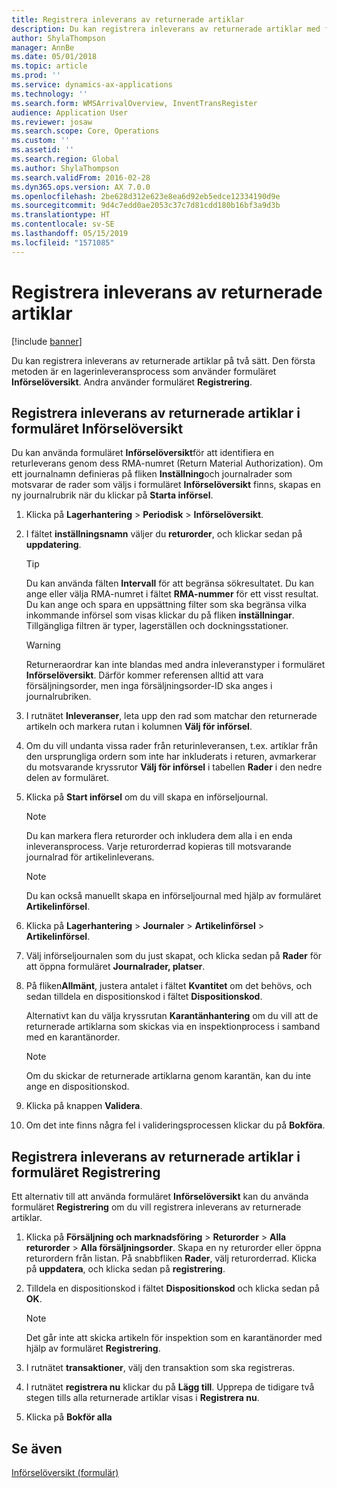 ```yaml
---
title: Registrera inleverans av returnerade artiklar
description: Du kan registrera inleverans av returnerade artiklar med formuläret Införselöversikt eller Registration.
author: ShylaThompson
manager: AnnBe
ms.date: 05/01/2018
ms.topic: article
ms.prod: ''
ms.service: dynamics-ax-applications
ms.technology: ''
ms.search.form: WMSArrivalOverview, InventTransRegister
audience: Application User
ms.reviewer: josaw
ms.search.scope: Core, Operations
ms.custom: ''
ms.assetid: ''
ms.search.region: Global
ms.author: ShylaThompson
ms.search.validFrom: 2016-02-28
ms.dyn365.ops.version: AX 7.0.0
ms.openlocfilehash: 2be628d312e623e8ea6d92eb5edce12334190d9e
ms.sourcegitcommit: 9d4c7edd0ae2053c37c7d81cdd180b16bf3a9d3b
ms.translationtype: HT
ms.contentlocale: sv-SE
ms.lasthandoff: 05/15/2019
ms.locfileid: "1571085"
---
```

# <a name="register-the-receipt-of-returned-items"></a>Registrera inleverans av returnerade artiklar 

[!include [banner](../includes/banner.md)]


Du kan registrera inleverans av returnerade artiklar på två sätt. Den första metoden är en lagerinleveransprocess som använder formuläret **Införselöversikt**. Andra använder formuläret **Registrering**.

## <a name="register-the-receipt-of-returned-items-in-the-arrival-overview-form"></a>Registrera inleverans av returnerade artiklar i formuläret Införselöversikt

Du kan använda formuläret **Införselöversikt**för att identifiera en returleverans genom dess RMA-numret (Return Material Authorization). Om ett journalnamn definieras på fliken **Inställning**och journalrader som motsvarar de rader som väljs i formuläret **Införselöversikt** finns, skapas en ny journalrubrik när du klickar på **Starta införsel**.

1.  Klicka på **Lagerhantering** \> **Periodisk** \> **Införselöversikt**.

2.  I fältet **inställningsnamn** väljer du **returorder**, och klickar sedan på **uppdatering**.
    

    > [!TIP]
    > <P>Du kan använda fälten <STRONG>Intervall</STRONG> för att begränsa sökresultatet. Du kan ange eller välja RMA-numret i fältet <STRONG>RMA-nummer</STRONG> för ett visst resultat. Du kan ange och spara en uppsättning filter som ska begränsa vilka inkommande införsel som visas klickar du på fliken <STRONG>inställningar</STRONG>. Tillgängliga filtren är typer, lagerställen och dockningsstationer.</P>

    

    > [!WARNING]
    > <P>Returneraordrar kan inte blandas med andra inleveranstyper i formuläret <STRONG>Införselöversikt</STRONG>. Därför kommer referensen alltid att vara försäljningsorder, men inga försäljningsorder-ID ska anges i journalrubriken.</P>



3.  I rutnätet **Inleveranser**, leta upp den rad som matchar den returnerade artikeln och markera rutan i kolumnen **Välj för införsel**.

4.  Om du vill undanta vissa rader från returinleveransen, t.ex. artiklar från den ursprungliga ordern som inte har inkluderats i returen, avmarkerar du motsvarande kryssrutor **Välj för införsel** i tabellen **Rader** i den nedre delen av formuläret.

5.  Klicka på **Start införsel** om du vill skapa en införseljournal.
    

    > [!NOTE]
    > <P>Du kan markera flera returorder och inkludera dem alla i en enda inleveransprocess. Varje returorderrad kopieras till motsvarande journalrad för artikelinleverans.</P>

    

    > [!NOTE]
    > <P>Du kan också manuellt skapa en införseljournal med hjälp av formuläret <STRONG>Artikelinförsel</STRONG>. 



6.  Klicka på **Lagerhantering** \> **Journaler** \> **Artikelinförsel** \> **Artikelinförsel**.

7.  Välj införseljournalen som du just skapat, och klicka sedan på **Rader** för att öppna formuläret **Journalrader, platser**.

8.  På fliken**Allmänt**, justera antalet i fältet **Kvantitet** om det behövs, och sedan tilldela en dispositionskod i fältet **Dispositionskod**.
    
    Alternativt kan du välja kryssrutan **Karantänhantering** om du vill att de returnerade artiklarna som skickas via en inspektionprocess i samband med en karantänorder.
    

    > [!NOTE]
    > <P>Om du skickar de returnerade artiklarna genom karantän, kan du inte ange en dispositionskod.</P>



9.  Klicka på knappen **Validera**.

10. Om det inte finns några fel i valideringsprocessen klickar du på **Bokföra**.

## <a name="register-the-receipt-of-returned-items-in-the-registration-form"></a>Registrera inleverans av returnerade artiklar i formuläret Registrering

Ett alternativ till att använda formuläret **Införselöversikt** kan du använda formuläret **Registrering** om du vill registrera inleverans av returnerade artiklar.

1.  Klicka på **Försäljning och marknadsföring** \> **Returorder** \> **Alla returorder** \> **Alla försäljningsorder**. Skapa en ny returorder eller öppna returordern från listan. På snabbfliken **Rader**, välj returorderrad. Klicka på **uppdatera**, och klicka sedan på **registrering**.

2.  Tilldela en dispositionskod i fältet **Dispositionskod** och klicka sedan på **OK**.
    

    > [!NOTE]
    > <P>Det går inte att skicka artikeln för inspektion som en karantänorder med hjälp av formuläret <STRONG>Registrering</STRONG>.</P>



3.  I rutnätet **transaktioner**, välj den transaktion som ska registreras.

4.  I rutnätet **registrera nu** klickar du på **Lägg till**. Upprepa de tidigare två stegen tills alla returnerade artiklar visas i **Registrera nu**.

5.  Klicka på **Bokför alla**

## <a name="see-also"></a>Se även

[Införselöversikt (formulär)](https://technet.microsoft.com/en-us/library/hh227654\(v=ax.60\))

  


